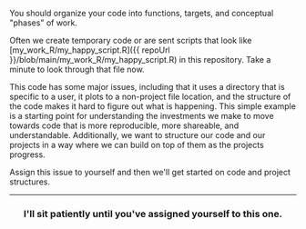 You should organize your code into functions, targets, and conceptual "phases" of work. 

Often we create temporary code or are sent scripts that look like [my_work_R/my_happy_script.R]({{ repoUrl }}/blob/main/my_work_R/my_happy_script.R) in this repository. Take a minute to look through that file now.

This code has some major issues, including that it uses a directory that is specific to a user, it plots to a non-project file location, and the structure of the code makes it hard to figure out what is happening. This simple example is a starting point for understanding the investments we make to move towards code that is more reproducible, more shareable, and understandable. Additionally, we want to structure our code and our projects in a way where we can build on top of them as the projects progress. 

Assign this issue to yourself and then we'll get started on code and project structures.

<hr>
<h3 align="center">I'll sit patiently until you've assigned yourself to this one.</h3>
